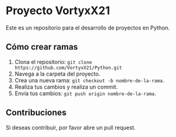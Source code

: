 # Proyecto VortyxX21

Este es un repositorio para el desarrollo de proyectos en Python.

## Cómo crear ramas

1. Clona el repositorio: `git clone https://github.com/VortyxX21/Python.git`
2. Navega a la carpeta del proyecto.
3. Crea una nueva rama: `git checkout -b nombre-de-la-rama`.
4. Realiza tus cambios y realiza un commit.
5. Envía tus cambios: `git push origin nombre-de-la-rama`.

## Contribuciones

Si deseas contribuir, por favor abre un pull request.